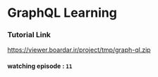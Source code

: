 # GraphQL Learning

### Tutorial Link

https://viewer.boardar.ir/project/tmp/graph-ql.zip

#### watching episode : `11`
